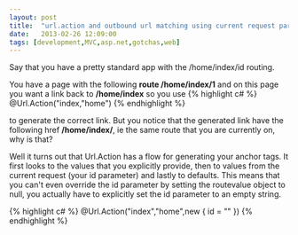 ```yaml
---
layout: post
title:  "url.action and outbound url matching using current request parameters"
date:   2013-02-26 12:09:00
tags: [development,MVC,asp.net,gotchas,web]
---
```


Say that you have a pretty standard app with the /home/index/id routing.

You have a page with the following **route /home/index/1** and on this page you want a link back to **/home/index** so you use
{% highlight c# %}
@Url.Action("index,"home")
{% endhighlight %}

to generate the correct link. But you notice that the generated link have the following href **/home/index/**, ie the same route that you are currently on, why is that?

Well it turns out that Url.Action has a flow for generating your anchor tags. It first looks to the values that you explicitly provide, then to values from the current request (your id parameter) and lastly to defaults. This means that you can't even override the id parameter by setting the routevalue object to null, you actually have to explicitly set the id parameter to an empty string.

{% highlight c# %}
@Url.Action("index","home",new { id = "" })
{% endhighlight %}
